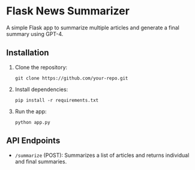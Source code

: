 # Flask News Summarizer
A simple Flask app to summarize multiple articles and generate a final summary using GPT-4.

## Installation
1. Clone the repository:
    ```
    git clone https://github.com/your-repo.git
    ```
2. Install dependencies:
    ```
    pip install -r requirements.txt
    ```
3. Run the app:
    ```
    python app.py
    ```

## API Endpoints
- `/summarize` (POST): Summarizes a list of articles and returns individual and final summaries.
